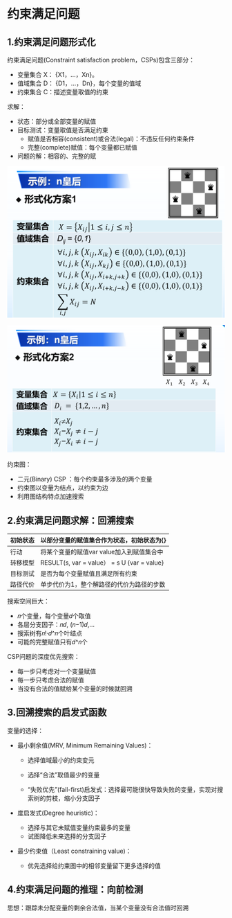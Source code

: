# 约束满足问题

## 1.约束满足问题形式化

约束满足问题(Constraint satisfaction problem，CSPs)包含三部分：

* 变量集合 X： {X1，…，Xn}。
* 值域集合 D： {D1，…，Dn}，每个变量的值域
* 约束集合 C：描述变量取值的约束

求解：

* 状态：部分或全部变量的赋值
* 目标测试：变量取值是否满足约束
  * 赋值是否相容(consistent)或合法(legal)：不违反任何约束条件
  * 完整(complete)赋值：每个变量都已赋值
* 问题的解：相容的、完整的赋

![image-20250103090553740](./assets/7.约束满足问题/image-20250103090553740.png)

![image-20250103090624129](./assets/7.约束满足问题/image-20250103090624129.png)

约束图：

* 二元(Binary) CSP ：每个约束最多涉及的两个变量
* 约束图以变量为结点，以约束为边
* 利用图结构特点加速搜索



## 2.约束满足问题求解：回溯搜索

| 初始状态 | 以部分变量的赋值集合作为状态，初始状态为{}  |
| -------- | ------------------------------------------- |
| 行动     | 将某个变量的赋值var value加入到赋值集合中   |
| 转移模型 | RESULT(s, var = value） = s U {var = value} |
| 目标测试 | 是否为每个变量赋值且满足所有约束            |
| 路径代价 | 单步代价为1，整个解路径的代价为路径的步数   |

搜索空间巨大：

* 𝑛个变量，每个变量𝑑个取值
* 各层分支因子：𝑛𝑑, (𝑛−1)𝑑,…
* 搜索树有𝑛!·𝑑^𝑛个叶结点
* 可能的完整赋值只有𝑑^𝑛个

CSP问题的深度优先搜索：

* 每一步只考虑对一个变量赋值
* 每一步只考虑合法的赋值
* 当没有合法的值赋给某个变量的时候就回溯



## 3.回溯搜索的启发式函数

变量的选择：

* 最小剩余值(MRV, Minimum Remaining Values)：

  * 选择值域最小的约束变元

  * 选择“合法”取值最少的变量

  * “失败优先”(fail-first)启发式：选择最可能很快导致失败的变量，实现对搜索树的剪枝，缩小分支因子

* 度启发式(Degree heuristic)：

  * 选择与其它未赋值变量约束最多的变量
  * 试图降低未来选择的分支因子

* 最少约束值（Least constraining value)：

  * 优先选择给约束图中的相邻变量留下更多选择的值



## 4.约束满足问题的推理：向前检测

思想：跟踪未分配变量的剩余合法值，当某个变量没有合法值时回溯